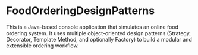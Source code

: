 # FoodOrderingDesignPatterns
This is a Java-based console application that simulates an online food ordering system. It uses multiple object-oriented design patterns (Strategy, Decorator, Template Method, and optionally Factory) to build a modular and extensible ordering workflow.
